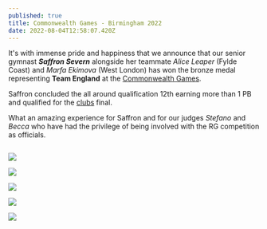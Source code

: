 ```yaml
---
published: true
title: Commonwealth Games - Birmingham 2022
date: 2022-08-04T12:58:07.420Z
---
```

I﻿t's with immense pride and happiness that we announce that our senior gymnast ***Saffron Severn*** alongside her teammate *Alice Leaper* (Fylde Coast) and *Marfa Ekimova* (West London) has won the bronze medal representing **Team England** at the [Commonwealth Games](https://www.birmingham2022.com/news/2719458/canada-crowned-rhythmic-gymnastics-champions).

Saffron concluded the all around qualification 12th earning more than 1 PB and qualified for the [clubs](https://www.youtube.com/watch?v=dMkK449psVk&t=14s) final.

What an amazing experience for Saffron and for our judges *Stefano* and *Becca* who have had the privilege of being involved with the RG  competition as officials.

![]()

![](/assets/screenshot-2022-09-05-at-14.31.04.png)

![](/assets/img_1637.jpg)

![](/assets/img_0879.jpg)

![](/assets/screenshot-2022-09-05-at-14.30.49.png)

![](/assets/screenshot-2022-08-31-at-08.17.25.png)